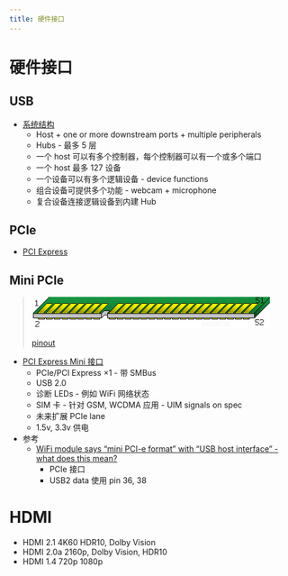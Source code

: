 ```yaml
---
title: 硬件接口
---
```


# 硬件接口

## USB

- [系统结构](https://en.wikipedia.org/wiki/USB#System_design)
  - Host + one or more downstream ports + multiple peripherals
  - Hubs - 最多 5 层
  - 一个 host 可以有多个控制器，每个控制器可以有一个或多个端口
  - 一个 host 最多 127 设备
  - 一个设备可以有多个逻辑设备 - device functions
  - 组合设备可提供多个功能 - webcam + microphone
  - 复合设备连接逻辑设备到内建 Hub

## PCIe

- [PCI Express](https://en.wikipedia.org/wiki/PCI_Express)

## Mini PCIe

> ![](./minipcie-52pin.gif)
>
> [pinout](https://pinoutguide.com/Slots/mini_pcie_pinout.shtml)

- [PCI Express Mini 接口](https://en.wikipedia.org/wiki/PCI_Express#Electrical_interface)
  - PCIe/PCI Express ×1 - 带 SMBus
  - USB 2.0
  - 诊断 LEDs - 例如 WiFi 网络状态
  - SIM 卡 - 针对 GSM, WCDMA 应用 - UIM signals on spec
  - 未来扩展 PCIe lane
  - 1.5v, 3.3v 供电
- 参考
  - [WiFi module says “mini PCI-e format” with “USB host interface” - what does this mean?](https://electronics.stackexchange.com/questions/26961)
    - PCIe 接口
    - USB2 data 使用 pin 36, 38

# HDMI

- HDMI 2.1 4K60 HDR10, Dolby Vision
- HDMI 2.0a 2160p, Dolby Vision, HDR10
- HDMI 1.4 720p 1080p
